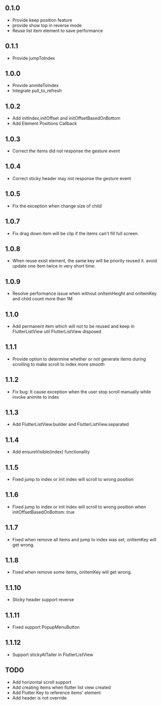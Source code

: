 ## 0.1.0
* Provide keep position feature
* provide show top in reverse mode
* Reuse list item element to save performance
## 0.1.1
* Provide jumpToIndex
## 1.0.0
* Provide anmiteToIndex
* Integrate pull_to_refresh

## 1.0.2
* Add initIndex,initOffset and initOffsetBasedOnBottom
* Add Element Positions Callback

## 1.0.3
* Correct the items did not response the gesture event

## 1.0.4
* Correct sticky header may not response the gesture event

## 1.0.5
* Fix the exception when change size of child

## 1.0.7
* Fix drag down item will be clip if the items can't fill full screen.

## 1.0.8
* When reuse exist element, the same key will be priority reused it. avoid update one item twice in very short time.

## 1.0.9
* Resolve performance issue when without onItemHeight and onItemKey and child count more than 1M

## 1.1.0
* Add permanent item which will not to be reused and keep in FlutterListView util FlutterListView disposed

## 1.1.1
* Provide option to determine whether or not generate items during scrolling to make scroll to index more smooth

## 1.1.2
* Fix bug: It cause exception when the user stop scroll manually while invoke animite to index

## 1.1.3
* Add FlutterListView.builder and FlutterListView.separated

## 1.1.4
* Add ensureVisible(index) functionality

## 1.1.5
* Fixed jump to index or init index will scroll to wrong position

## 1.1.6
* Fixed jump to index or init index will scroll to wrong position when initOffsetBasedOnBottom: true

## 1.1.7
* Fixed when remove all items and jump to index was set, onItemKey will get wrong.

## 1.1.8
* Fixed when remove some items, onItemKey will get wrong.

## 1.1.10
* Sticky header support reverse

## 1.1.11
* Fixed support PopupMenuButton

## 1.1.12
* Support stickyAtTailer in FlutterListView

## TODO
* Add horizontal scroll support
* Add creating items when flutter list view created
* Add Flutter Key to reference items' element
* Add header is not override